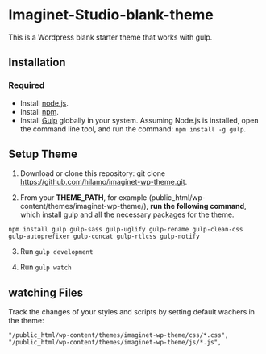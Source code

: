 # Imaginet-Studio-blank-theme
This is a Wordpress blank starter theme that works with gulp.
## Installation
### Required
* Install [node.js](https://nodejs.org/en/).
* Install [npm](http://blog.npmjs.org/post/85484771375/how-to-install-npm).
* Install [Gulp](http://gulpjs.com/) globally in your system. 
Assuming Node.js is installed, open the command line tool, and run the command: `npm install -g gulp`.

## Setup Theme
1. Download or clone this repository: git clone https://github.com/hilamo/imaginet-wp-theme.git.

2. From your **THEME_PATH**, for example (public_html/wp-content/themes/imaginet-wp-theme/), **run the following command**, which install gulp and all the necessary packages for the theme.
```
npm install gulp gulp-sass gulp-uglify gulp-rename gulp-clean-css gulp-autoprefixer gulp-concat gulp-rtlcss gulp-notify
```

3. Run `gulp development`

4. Run `gulp watch`

## watching Files
Track the changes of your styles and scripts by setting default wachers in the theme:
```
"/public_html/wp-content/themes/imaginet-wp-theme/css/*.css",
"/public_html/wp-content/themes/imaginet-wp-theme/js/*.js",
```

